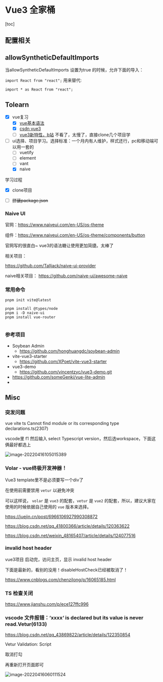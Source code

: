 # Vue3 全家桶

[toc]

## 配置相关

## allowSyntheticDefaultImports

当allowSyntheticDefaultImports 设置为true 的时候，允许下面的导入：

`import React from "react";`
 用来替代:

```
import * as React from "react";
```

## Tolearn

- [x] vue复习
  - [x] [vue基本语法](https://www.runoob.com/vue3/vue3-tutorial.html)
  - [x] [csdn vue3](https://blog.csdn.net/qq1195566313/article/details/122768533?ops_request_misc=%257B%2522request%255Fid%2522%253A%2522165006722516780269878741%2522%252C%2522scm%2522%253A%252220140713.130102334.pc%255Fall.%2522%257D&request_id=165006722516780269878741&biz_id=0&utm_medium=distribute.pc_search_result.none-task-blog-2~all~first_rank_ecpm_v1~rank_v31_ecpm-1-122768533.142^v9^pc_search_result_cache,157^v4^control&utm_term=%E5%B0%8F%E6%BB%A1&spm=1018.2226.3001.4187)
  - [ ] [vue3新特性，b站](https://www.bilibili.com/video/BV1dS4y1y7vd?p=7&spm_id_from=333.1007.top_right_bar_window_history.content.click) 不看了，太慢了，直接clone几个项目学
- [ ] ui选择、项目学习。选择标准：一个月内有人维护，样式还行，pc和移动端可以用一套的
  - [ ] vuetify
  - [ ] element
  - [ ] vant
  - [x] naive

学习过程

- [x] clone项目
- [ ] ~~拼装package.json~~





### Naive UI 

官网：https://www.naiveui.com/en-US/os-theme

组件：https://www.naiveui.com/en-US/os-theme/components/button

官网写的很直白~ vue3的语法糖让使用更加简捷。太棒了



相关项目：

https://github.com/Talljack/naive-ui-provider



naive相关项目： https://github.com/naive-ui/awesome-naive





### 常用命令

```
pnpm init vite@latest
```

```
pnpm install @types/node
pnpm i -D naive-ui
pnpm install vue-router

```

```

```









### 参考项目

- Soybean Admin
  - https://github.com/honghuangdc/soybean-admin
- vite-vue3-starter
  - https://github.com/XPoet/vite-vue3-starter
- vue3-demo
  - https://github.com/vincentzyc/vue3-demo.git
- https://github.com/someGenki/vue-lite-admin
- 



## Misc

### 突发问题

vue vite ts Cannot find module   or its corresponding type declarations.ts(2307)

vscode里 f1 然后输入 select Typescript version，然后选workspace，下面这俩最好都选上

![image-20220416105015389](https://gitee.com/vacrain/typora_img/raw/master/assets/imgs/2021/2022-04-16_10-50-15_image-20220416105015389.png)



### Volar - vue终极开发神器！ 

Vue3 template里不是必须要写一个div了

在使用前需要禁用 `vetur` 以避免冲突

可以这样说， `volar` 是 `vue3` 的配套，`vetur` 是 `vue2` 的配套，所以，建议大家在使用的时候依据自己使用的 `vue` 版本来选择。

https://juejin.cn/post/6966106927990308872

https://blog.csdn.net/qq_41800366/article/details/120363622

https://blog.csdn.net/weixin_48165407/article/details/124077516



### invalid host header

vue3项目 启动完，访问主页，显示 invalid host header

下面是最新的，看别的没用！disableHostCheck已经被取消了！

https://www.cnblogs.com/chenzilong/p/16065185.html



### TS 检查关闭

https://www.jianshu.com/p/ece127ffc996



### vscode 文件报错：‘xxxx‘ is declared but its value is never read.Vetur(6133)

https://blog.csdn.net/qq_43869822/article/details/122350854

Vetur Validation: Script

取消打勾

再重新打开页面即可

![image-20220416060111524](https://gitee.com/vacrain/typora_img/raw/master/assets/imgs/2021/2022-04-16_14-24-54_2022-04-16_06-01-11_image-20220416060111524.png)

